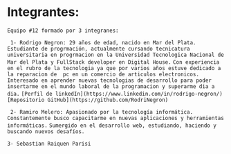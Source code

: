 # Integrantes:
```Equipo #12 formado por 3 integranes: ```

``` 1- Rodrigo Negron: 29 años de edad, nacido en Mar del Plata. Estudiante de progrmación, actualmente cursando tecnicatura universitaria en progrmacion en la Universidad Tecnologica Nacional de Mar del Plata y FullStack developer en Digital House.```
```Con experiencia en el rubro de la tecnologia ya que por varios años estuve dedicado a la reparacion de  pc en un comercio de articulos electronicos. ```
```Interesado en aprender nuevas tecnologias de desarrollo para poder insertarme en el mundo laboral de la programacion y superarme dia a dia.```
```[Perfil de linkedIn](https://www.linkedin.com/in/rodrigo-negron/)```
```[Repositorio GitHub](https://github.com/RodriNegron)```

``` 2- Ramiro Melero: Apasionado por la tecnología informática.```
```Constantemente busco capacitarme en nuevas aplicaciones y herramientas informáticas.```
```Sumergido en el desarrollo web, estudiando, haciendo y buscando nuevos desafíos.```

``` 3- Sebastian Raiquen Parisi ```

